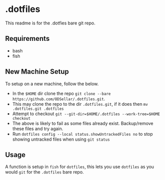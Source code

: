 # .dotfiles

This readme is for the .dotfies bare git repo.

## Requirements

- bash
- fish

## New Machine Setup
To setup on a new machine, follow the below.

- In the `$HOME` dir clone the repo `git clone --bare https://github.com/ODSellar/.dotfiles.git`.
- This may clone the repo to the dir `.dotfiles.git`, if it does then `mv .dotfiles.git .dotfiles`
- Attempt to checkout `git --git-dir=$HOME/.dotfiles --work-tree=$HOME checkout`
- The above is likely to fail as some files already exist. Backup/remove these files and try again.
- Run `dotfiles config --local status.showUntrackedFiles no` to stop showing untracked files when using `git status`

## Usage

A function is setup in `fish` for `dotfiles`, this lets you use `dotfiles` as you would `git` for the `.dotfiles` bare repo.
